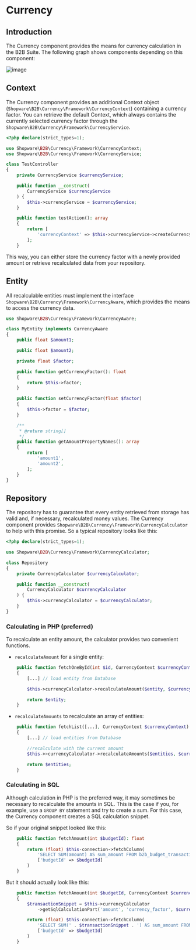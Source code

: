 # Currency

## Introduction

The Currency component provides the means for currency calculation in the B2B Suite. The following graph shows components depending on this component:

![image](../../../../../../.gitbook/assets/currency-usage.svg)

## Context

The Currency component provides an additional Context object (`Shopware\B2B\Currency\Framework\CurrencyContext`) containing a currency factor.
You can retrieve the default Context, which always contains the currently selected currency factor through the `Shopware\B2B\Currency\Framework\CurrencyService`.

```php
<?php declare(strict_types=1);

use Shopware\B2B\Currency\Framework\CurrencyContext;
use Shopware\B2B\Currency\Framework\CurrencyService;

class TestController
{
    private CurrencyService $currencyService;

    public function __construct(
        CurrencyService $currencyService
    ) {
        $this->currencyService = $currencyService;
    }

    public function testAction(): array
    {
        return [
            'currencyContext' => $this->currencyService->createCurrencyContext(),
        ];
    }
```

This way, you can either store the currency factor with a newly provided amount or retrieve recalculated data from your repository.

## Entity

All recalculable entities must implement the interface `Shopware\B2B\Currency\Framework\CurrencyAware`, which provides the means to access the currency data.

```php
use Shopware\B2B\Currency\Framework\CurrencyAware;

class MyEntity implements CurrencyAware
{
    public float $amount1;

    public float $amount2;

    private float $factor;

    public function getCurrencyFactor(): float
    {
        return $this->factor;
    }

    public function setCurrencyFactor(float $factor)
    {
        $this->factor = $factor;
    }

    /**
     * @return string[]
     */
    public function getAmountPropertyNames(): array
    {
        return [
            'amount1',
            'amount2',
        ];
    }
}
```

## Repository

The repository has to guarantee that every entity retrieved from storage has valid and, if necessary, recalculated money values.
The Currency component provides `Shopware\B2B\Currency\Framework\CurrencyCalculator` to help with this promise.
So a typical repository looks like this:

```php
<?php declare(strict_types=1);

use Shopware\B2B\Currency\Framework\CurrencyCalculator;

class Repository
{
    private CurrencyCalculator $currencyCalculator;

    public function __construct(
        CurrencyCalculator $currencyCalculator
    ) {
        $this->currencyCalculator = $currencyCalculator;
    }
}
```

### Calculating in PHP (preferred)

To recalculate an entity amount, the calculator provides two convenient functions.

* `recalculateAmount` for a single entity:

```php
    public function fetchOneById(int $id, CurrencyContext $currencyContext): CurrencyAware
    {
        [...] // load entity from Database

        $this->currencyCalculator->recalculateAmount($entity, $currencyContext);

        return $entity;
    }
```

* `recalculateAmounts` to recalculate an array of entities:

```php
    public function fetchList([...], CurrencyContext $currencyContext): array
    {
        [...] // load entities from Database

        //recalculate with the current amount
        $this->>currencyCalculator->recalculateAmounts($entities, $currencyContext);

        return $entities;
    }
```

### Calculating in SQL

Although calculation in PHP is the preferred way, it may sometimes be necessary to recalculate the amounts in SQL.
This is the case if you, for example, use a `GROUP BY` statement and try to create a sum.
For this case, the Currency component creates a SQL calculation snippet.

So if your original snippet looked like this:

```php
    public function fetchAmount(int $budgetId): float
    {
        return (float) $this-connection->fetchColumn(
            'SELECT SUM(amount) AS sum_amount FROM b2b_budget_transaction WHERE budget_id=:budgetId',
            ['budgetId' => $budgetId]
        )
    }
```

But it should actually look like this:

```php
    public function fetchAmount(int $budgetId, CurrencyContext $currencyContext): float
    {
        $transactionSnippet = $this->currencyCalculator
            ->getSqlCalculationPart('amount', 'currency_factor', $currencyContext);

        return (float) $this-connection->fetchColumn(
            'SELECT SUM(' . $transactionSnippet . ') AS sum_amount FROM b2b_budget_transaction WHERE budget_id=:budgetId',
            ['budgetId' => $budgetId]
        )
    }
```
